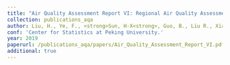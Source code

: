 ```yaml
---
title: "Air Quality Assessment Report VI: Regional Air Quality Assessment of the 2+43 Cities."
collection: publications_aqa
author: Liu, H., Ye, F., <strong>Sun, H-X<strong>, Guo, B., Liu R., Xiao, J., He, J., Zheng, X., Wang, H. and Chen, S.X.
conf: 'Center for Statistics at Peking University.'
year: 2019
paperurl: /publications_aqa/papers/Air_Quality_Assessment_Report_VI.pdf
additional: true
---
```


